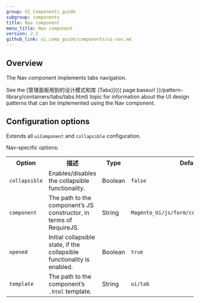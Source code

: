 ```yaml
---
group: UI_Components_guide
subgroup: components
title: Nav component
menu_title: Nav component
version: 2.1
github_link: ui_comp_guide/components/ui-nav.md
---
```


## Overview

The Nav component implements tabs navigation.

See the [管理面板用到的设计模式和库 (Tabs)]({{ page.baseurl }}/pattern-library/containers/tabs/tabs.html) topic for information about the UI design patterns that can be implemented using the Nav component.

## Configuration options

Extends all `uiComponent` and `collapsible` configuration.

Nav-specific options:

<table>
  <tr>
    <th>Option </th>
    <th>描述</th>
    <th>Type</th>
    <th>Default</th>
  </tr>
  <tr>
    <td><code>collapsible</code></td>
    <td>Enables/disables the collapsible functionality.</td>
    <td>Boolean</td>
    <td><code>false</code></td>
  </tr>
  <tr>
    <td><code>component</code></td>
    <td>The path to the component’s JS constructor, in terms of RequireJS.</td>
    <td>String</td>
    <td><code>Magento_Ui/js/form/components/tab_group</code></td>
  </tr>
  <tr>
    <td><code>opened</code></td>
    <td>Initial collapsible state, if the collapsible functionality is enabled.</td>
    <td>Boolean</td>
    <td><code>true</code></td>
  </tr>
  <tr>
    <td><code>template</code></td>
    <td>The path to the component’s <code>.html</code> template.</td>
    <td>String</td>
    <td><code>ui/tab</code></td>
  </tr>
</table>
